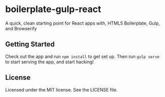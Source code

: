 # boilerplate-gulp-react

A quick, clean starting point for React apps with, HTML5 Boilerplate, Gulp, and Browserify

## Getting Started
Check out the app and run `npm install` to get set up.  Then run `gulp serve` to start serving the app, and start hacking!

## License
Licensed under the MIT license.  See the LICENSE file.
